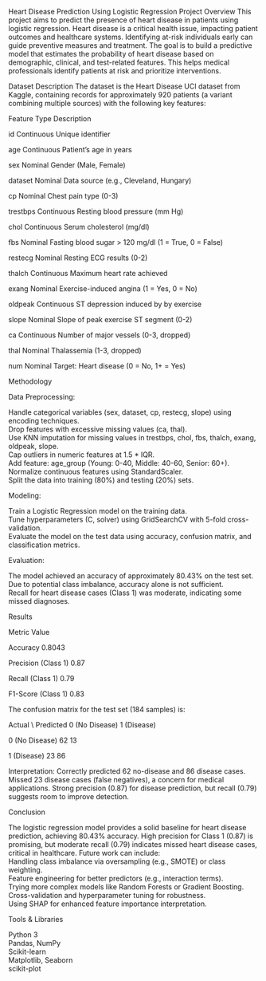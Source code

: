 Heart Disease Prediction Using Logistic Regression
Project Overview
This project aims to predict the presence of heart disease in patients using logistic regression. Heart disease is a critical health issue, impacting patient outcomes and healthcare systems. Identifying at-risk individuals early can guide preventive measures and treatment.
The goal is to build a predictive model that estimates the probability of heart disease based on demographic, clinical, and test-related features. This helps medical professionals identify patients at risk and prioritize interventions.

Dataset Description
The dataset is the Heart Disease UCI dataset from Kaggle, containing records for approximately 920 patients (a variant combining multiple sources) with the following key features:



Feature
Type
Description



id
Continuous
Unique identifier


age
Continuous
Patient’s age in years


sex
Nominal
Gender (Male, Female)


dataset
Nominal
Data source (e.g., Cleveland, Hungary)


cp
Nominal
Chest pain type (0-3)


trestbps
Continuous
Resting blood pressure (mm Hg)


chol
Continuous
Serum cholesterol (mg/dl)


fbs
Nominal
Fasting blood sugar > 120 mg/dl (1 = True, 0 = False)


restecg
Nominal
Resting ECG results (0-2)


thalch
Continuous
Maximum heart rate achieved


exang
Nominal
Exercise-induced angina (1 = Yes, 0 = No)


oldpeak
Continuous
ST depression induced by by exercise


slope
Nominal
Slope of peak exercise ST segment (0-2)


ca
Continuous
Number of major vessels (0-3, dropped)


thal
Nominal
Thalassemia (1-3, dropped)


num
Nominal
Target: Heart disease (0 = No, 1+ = Yes)



Methodology

Data Preprocessing:  

Handle categorical variables (sex, dataset, cp, restecg, slope) using encoding techniques.  
Drop features with excessive missing values (ca, thal).  
Use KNN imputation for missing values in trestbps, chol, fbs, thalch, exang, oldpeak, slope.  
Cap outliers in numeric features at 1.5 * IQR.  
Add feature: age_group (Young: 0-40, Middle: 40-60, Senior: 60+).  
Normalize continuous features using StandardScaler.  
Split the data into training (80%) and testing (20%) sets.


Modeling:  

Train a Logistic Regression model on the training data.  
Tune hyperparameters (C, solver) using GridSearchCV with 5-fold cross-validation.  
Evaluate the model on the test data using accuracy, confusion matrix, and classification metrics.


Evaluation:  

The model achieved an accuracy of approximately 80.43% on the test set.  
Due to potential class imbalance, accuracy alone is not sufficient.  
Recall for heart disease cases (Class 1) was moderate, indicating some missed diagnoses.




Results



Metric
Value



Accuracy
0.8043


Precision (Class 1)
0.87


Recall (Class 1)
0.79


F1-Score (Class 1)
0.83


The confusion matrix for the test set (184 samples) is:



Actual \ Predicted
0 (No Disease)
1 (Disease)



0 (No Disease)
62
13


1 (Disease)
23
86



Interpretation:
Correctly predicted 62 no-disease and 86 disease cases.
Missed 23 disease cases (false negatives), a concern for medical applications.
Strong precision (0.87) for disease prediction, but recall (0.79) suggests room to improve detection.




Conclusion

The logistic regression model provides a solid baseline for heart disease prediction, achieving 80.43% accuracy.
High precision for Class 1 (0.87) is promising, but moderate recall (0.79) indicates missed heart disease cases, critical in healthcare.
Future work can include:  
Handling class imbalance via oversampling (e.g., SMOTE) or class weighting.  
Feature engineering for better predictors (e.g., interaction terms).  
Trying more complex models like Random Forests or Gradient Boosting.  
Cross-validation and hyperparameter tuning for robustness.  
Using SHAP for enhanced feature importance interpretation.




Tools & Libraries

Python 3  
Pandas, NumPy  
Scikit-learn  
Matplotlib, Seaborn  
scikit-plot

